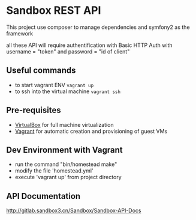 # Sandbox REST API

This project use composer to manage dependencies and symfony2 as the framework

all these API will require authentification with  Basic HTTP Auth
with username = "token" and password = "id of client"

## Useful commands
  * to start vagrant ENV `vagrant up` 
  * to ssh into the virtual machine `vagrant ssh`

## Pre-requisites

* [VirtualBox](http://www.virtualbox.org/) for full machine virtualization
* [Vagrant](http://www.vagrantup.com/) for automatic creation and provisioning of guest VMs

## Dev Environment with Vagrant

* run the command "bin/homestead make"
* modify the file 'homestead.yml'
* execute 'vagrant up' from project directory

## API Documentation

http://gitlab.sandbox3.cn/Sandbox/Sandbox-API-Docs
